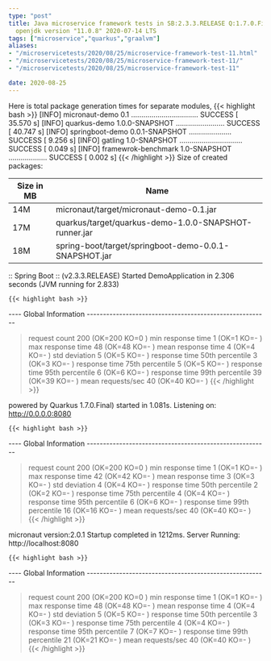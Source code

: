 ```yaml
---
type: "post"
title: Java microservice framework tests in SB:2.3.3.RELEASE Q:1.7.0.Final M:2.0.1
  openjdk version "11.0.8" 2020-07-14 LTS
tags: ["microservice","quarkus","graalvm"]
aliases:
- "/microservicetests/2020/08/25/microservice-framework-test-11.html"
- "/microservicetests/2020/08/25/microservice-framework-test-11/"
- "/microservicetests/2020/08/25/microservice-framework-test-11"

date: 2020-08-25
---
```

 
Here is total package generation times for separate modules,
{{< highlight bash >}}
[INFO] micronaut-demo 0.1 ................................. SUCCESS [ 35.570 s]
[INFO] quarkus-demo 1.0.0-SNAPSHOT ........................ SUCCESS [ 40.747 s]
[INFO] springboot-demo 0.0.1-SNAPSHOT ..................... SUCCESS [  9.256 s]
[INFO] gatling 1.0-SNAPSHOT ............................... SUCCESS [  0.049 s]
[INFO] framewrok-benchmark 1.0-SNAPSHOT ................... SUCCESS [  0.002 s]
{{< /highlight >}}
Size of created packages:

| Size in MB |  Name |
|------------|-------|
| 14M | micronaut/target/micronaut-demo-0.1.jar |
| 17M | quarkus/target/quarkus-demo-1.0.0-SNAPSHOT-runner.jar |
| 18M | spring-boot/target/springboot-demo-0.0.1-SNAPSHOT.jar |


:: Spring Boot :: (v2.3.3.RELEASE) Started DemoApplication in 2.306 seconds (JVM running for 2.833)

    {{< highlight bash >}}
---- Global Information --------------------------------------------------------
> request count                                        200 (OK=200    KO=0     )
> min response time                                      1 (OK=1      KO=-     )
> max response time                                     48 (OK=48     KO=-     )
> mean response time                                     4 (OK=4      KO=-     )
> std deviation                                          5 (OK=5      KO=-     )
> response time 50th percentile                          3 (OK=3      KO=-     )
> response time 75th percentile                          5 (OK=5      KO=-     )
> response time 95th percentile                          6 (OK=6      KO=-     )
> response time 99th percentile                         39 (OK=39     KO=-     )
> mean requests/sec                                     40 (OK=40     KO=-     )
{{< /highlight >}}

powered by Quarkus 1.7.0.Final) started in 1.081s. Listening on: http://0.0.0.0:8080

    {{< highlight bash >}}
---- Global Information --------------------------------------------------------
> request count                                        200 (OK=200    KO=0     )
> min response time                                      1 (OK=1      KO=-     )
> max response time                                     42 (OK=42     KO=-     )
> mean response time                                     3 (OK=3      KO=-     )
> std deviation                                          4 (OK=4      KO=-     )
> response time 50th percentile                          2 (OK=2      KO=-     )
> response time 75th percentile                          4 (OK=4      KO=-     )
> response time 95th percentile                          6 (OK=6      KO=-     )
> response time 99th percentile                         16 (OK=16     KO=-     )
> mean requests/sec                                     40 (OK=40     KO=-     )
{{< /highlight >}}

micronaut version:2.0.1 Startup completed in 1212ms. Server Running: http://localhost:8080

    {{< highlight bash >}}
---- Global Information --------------------------------------------------------
> request count                                        200 (OK=200    KO=0     )
> min response time                                      1 (OK=1      KO=-     )
> max response time                                     48 (OK=48     KO=-     )
> mean response time                                     4 (OK=4      KO=-     )
> std deviation                                          5 (OK=5      KO=-     )
> response time 50th percentile                          3 (OK=3      KO=-     )
> response time 75th percentile                          4 (OK=4      KO=-     )
> response time 95th percentile                          7 (OK=7      KO=-     )
> response time 99th percentile                         21 (OK=21     KO=-     )
> mean requests/sec                                     40 (OK=40     KO=-     )
{{< /highlight >}}
